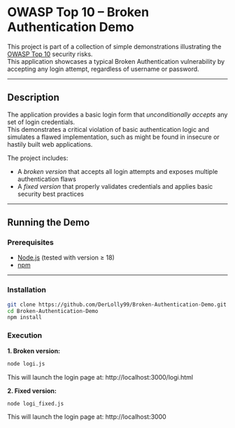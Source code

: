 # OWASP Top 10 – Broken Authentication Demo

This project is part of a collection of simple demonstrations illustrating the [OWASP Top 10](https://owasp.org/www-project-top-ten/) security risks.  
This application showcases a typical Broken Authentication vulnerability by accepting any login attempt, regardless of username or password.

---

## Description

The application provides a basic login form that *unconditionally accepts* any set of login credentials.  
This demonstrates a critical violation of basic authentication logic and simulates a flawed implementation, such as might be found in insecure or hastily built web applications.

The project includes:
- A *broken version* that accepts all login attempts and exposes multiple authentication flaws
- A *fixed version* that properly validates credentials and applies basic security best practices

---

## Running the Demo

### Prerequisites

- [Node.js](https://nodejs.org/) (tested with version ≥ 18)
- [npm](https://www.npmjs.com/)

---

### Installation

```bash
git clone https://github.com/DerLolly99/Broken-Authentication-Demo.git
cd Broken-Authentication-Demo
npm install
```

### Execution

**1. Broken version:**

```bash
node logi.js
```

This will launch the login page at:
http://localhost:3000/logi.html

**2. Fixed version:**

```bash
node logi_fixed.js
```

This will launch the login page at:
http://localhost:3000

